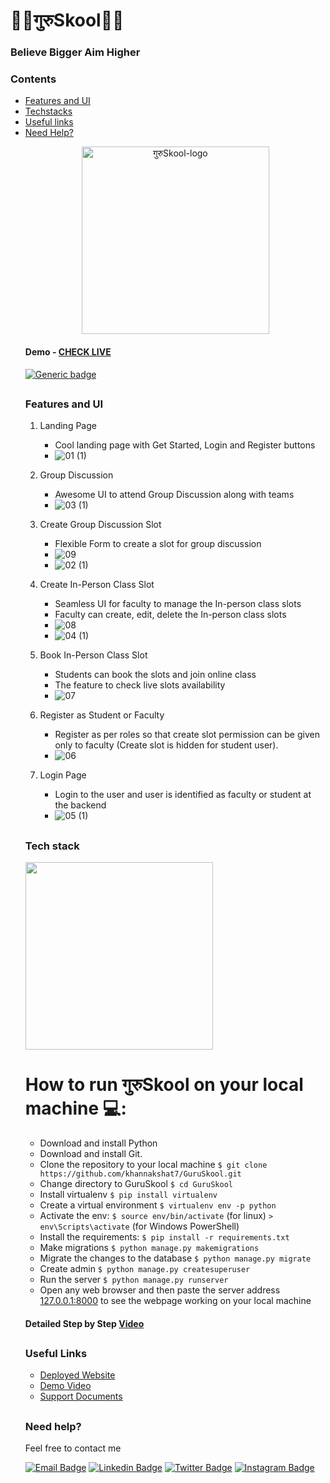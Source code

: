 # 👩‍🏫गुरुSkool👩‍🏫
### Believe Bigger Aim Higher

<h3>Contents</h3>
<ul>
<li><a href="#Features_and_UI">Features and UI</a></li>
<li><a href="#Techstack">Techstacks</a></li>
<li><a href="#Useful_links">Useful links</a></li>
<li><a href="#help">Need Help?</a></li>
<p align="center">
<a href="https://guruskool.herokuapp.com">
<img src="https://user-images.githubusercontent.com/32996284/143459791-eaa7d148-681d-4c01-a5c0-b90c88d2165d.png" height=300 alt="गुरुSkool-logo"/>
</a>
</p>

#### Demo - [CHECK LIVE](https://guruskool.herokuapp.com)

[![Generic badge](https://img.shields.io/badge/view-demo-blue?style=for-the-badge&label=View%20Demo%20Video)](https://youtu.be/7fgYWuD7nds)

## <h3 id="Features_and_UI"> Features and UI </h3>
1. Landing Page
   - Cool landing page with Get Started, Login and Register buttons
   - ![01 (1)](https://user-images.githubusercontent.com/32996284/143461000-9838d0f4-af8d-47c0-8a61-c19b79326c58.png)
   
2. Group Discussion
   - Awesome UI to attend Group Discussion along with teams
   - ![03 (1)](https://user-images.githubusercontent.com/32996284/143461555-f2bb8c1b-27ac-4c8c-ad55-05738c7b749d.png)

3. Create Group Discussion Slot
   - Flexible Form to create a slot for group discussion
   - ![09](https://user-images.githubusercontent.com/32996284/143462562-31ad5a29-7ce2-4bcb-84c4-e82815635be8.png)
   - ![02 (1)](https://user-images.githubusercontent.com/32996284/143462745-087ca314-df20-444b-9f34-6e612a7fb467.png)


4. Create In-Person Class Slot
   - Seamless UI for faculty to manage the In-person class slots
   - Faculty can create, edit, delete the In-person class slots
   - ![08](https://user-images.githubusercontent.com/32996284/143462359-545514fd-d4bb-4615-9401-e052a503e120.png)
   - ![04 (1)](https://user-images.githubusercontent.com/32996284/143461848-b68a1b5e-2ed5-4d1f-970f-31682491436a.png)

5. Book In-Person Class Slot
   - Students can book the slots and join online class 
   - The feature to check live slots availability
   - ![07](https://user-images.githubusercontent.com/32996284/143462200-d9582317-c8fc-476c-aeda-6a26e516523d.png)

6. Register as Student or Faculty
   - Register as per roles so that create slot permission can be given only to faculty (Create slot is hidden for student user).
   - ![06](https://user-images.githubusercontent.com/32996284/143463143-6b913d7d-28b0-4696-bd3e-6c5d5aa19ff9.png)

7. Login Page
   - Login to the user and user is identified as faculty or student at the backend
   - ![05 (1)](https://user-images.githubusercontent.com/32996284/143463310-9fb0d3eb-2c08-459e-8672-d044e2ead23e.png)

## <h3 id="Techstack"> Tech stack</h3>

<img src ="https://user-images.githubusercontent.com/32996284/143463745-56ee79ed-8930-4eac-af88-3b95c317840e.png" height=300 />


# How to run गुरुSkool on your local machine 💻:

  * Download and install Python
  * Download and install Git.
  * Clone the repository to your local machine `$ git clone https://github.com/khannakshat7/GuruSkool.git`
  * Change directory to GuruSkool `$ cd GuruSkool`
  * Install virtualenv `$ pip install virtualenv`
  * Create a virtual environment `$ virtualenv env -p python`  
  * Activate the env: `$ source env/bin/activate` (for linux) `> env\Scripts\activate` (for Windows PowerShell)
  * Install the requirements: `$ pip install -r requirements.txt`
  * Make migrations `$ python manage.py makemigrations`
  * Migrate the changes to the database `$ python manage.py migrate`
  * Create admin `$ python manage.py createsuperuser`
  * Run the server `$ python manage.py runserver`
  * Open any web browser and then paste the server address [127.0.0.1:8000](http://127.0.0.1:8000) to see the webpage working on your local machine
  
#### Detailed Step by Step [Video](https://www.youtube.com)


## <h3 id="Useful_links"> Useful Links</h3>

- [Deployed Website](https://guruskool.herokuapp.com)
- [Demo Video](https://youtu.be/7fgYWuD7nds)
- [Support Documents](https://drive.google.com/drive/folders/1kxZ9SSJmFhWAMgk1e9uppmI1Qy2BhSiI?usp=sharing)

## <h3 id="help"> Need help?</h3>

Feel free to contact me

[![Email Badge](https://img.shields.io/badge/-khannakshat7@gmail.com-c14438?style=flat-square&logo=Gmail&logoColor=white)](mailto:khannakshat7@gmail.com)
[![Linkedin Badge](https://img.shields.io/badge/-LinkedIn-0e76a8?style=flat-square&logo=Linkedin&logoColor=white)](https://www.linkedin.com/in/akshatkhanna7)
[![Twitter Badge](https://img.shields.io/badge/-Twitter-00acee?style=flat-square&logo=Twitter&logoColor=white)](https://twitter.com/khannakshat7)
[![Instagram Badge](https://img.shields.io/badge/-Instagram-e4405f?style=flat-square&logo=Instagram&logoColor=white)](https://www.instagram.com/khannakshat7/)
